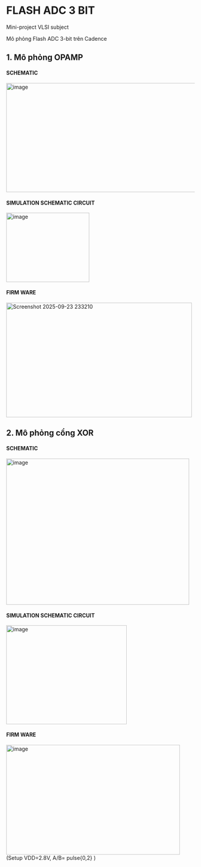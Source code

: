 # FLASH ADC 3 BIT 
Mini-project VLSI subject 

Mô phỏng Flash ADC 3-bit trên Cadence

## **1. Mô phỏng OPAMP**
#### **SCHEMATIC**
<img width="550.5" height="291.5" alt="image" src="https://github.com/user-attachments/assets/9622c257-bb5a-400e-929e-bd2cbdb0fa7d" />

#### **SIMULATION SCHEMATIC CIRCUIT**
<img width="222" height="184.5" alt="image" src="https://github.com/user-attachments/assets/0666a6f5-2e48-4987-83be-d65fd84f9291" />

#### **FIRM WARE**
<img width="496" height="306" alt="Screenshot 2025-09-23 233210" src="https://github.com/user-attachments/assets/46656f38-74aa-443f-8495-65a7e9628200" />



## **2. Mô phỏng cổng XOR**
#### **SCHEMATIC**
<img width="488.5" height="390.5" alt="image" src="https://github.com/user-attachments/assets/e033f800-a674-4f4c-b193-a102adc920e1" />

#### **SIMULATION SCHEMATIC CIRCUIT**
<img width="322" height="263.5" alt="image" src="https://github.com/user-attachments/assets/6c0dca73-eb16-42d8-84cb-0af997fbe565" /> 

#### **FIRM WARE**
<img width="464" height="293" alt="image" src="https://github.com/user-attachments/assets/cc668b12-dcbe-4617-b4e9-fca8d02aa338" /> 
(Setup VDD=2.8V, A/B= pulse{0,2} )
